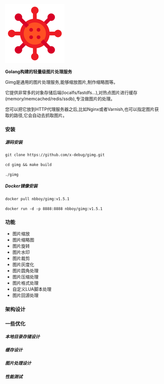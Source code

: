 ![Gimg](./resources/logo-192x192.png)

**Golang构建的轻量级图片处理服务**

Gimg是通用的图片处理服务,能够缩放图片,制作缩略图等。

它提供非常多的对象存储后端(localfs/fastdfs...),对热点图片进行缓存(memory/memcached/redis/ssdb),专注做图片的处理。

您可以把它放到HTTP代理服务器之后,比如Nginx或者Varnish,也可以指定图片获取的路径,它会自动去抓取图片。

### 安装
##### 源码安装
```shell
git clone https://github.com/x-debug/gimg.git

cd gimg && make build

./gimg
```

##### Docker镜像安装
```shell
docker pull nbboy/gimg:v1.5.1

docker run -d -p 8888:8888 nbboy/gimg:v1.5.1
```

### 功能
- 图片缩放
- 图片缩略图
- 图片旋转
- 图片水印
- 图片裁剪
- 图片灰度化
- 图片圆角处理
- 图片压缩处理
- 图片格式处理
- 自定义LUA脚本处理
- 图片回源处理

### 架构设计

### 一些优化

##### 本地目录存储设计

##### 缓存设计

##### 图片处理设计

##### 性能测试
